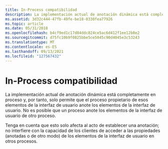 ```yaml
---
title: In-Process compatibilidad
description: La implementación actual de anotación dinámica está completamente en proceso y, por tanto, solo permite que el proceso propietario de esos elementos de la interfaz de usuario anote los elementos de la interfaz de usuario.
ms.assetid: 3d32c444-47fb-49fe-be18-0330fea77926
ms.topic: article
ms.date: 05/31/2018
ms.openlocfilehash: b4cf9ed1c17d84ddc824ce5ac6d412f1ee12b8e2
ms.sourcegitcommit: d75fc10b9f0825bbe5ce5045c90d4045e3c53243
ms.translationtype: MT
ms.contentlocale: es-ES
ms.lasthandoff: 09/13/2021
ms.locfileid: "127567432"
---
```

# <a name="in-process-support"></a>In-Process compatibilidad

La implementación actual de anotación dinámica está completamente en proceso y, por tanto, solo permite que el proceso propietario de esos elementos de la interfaz de usuario anote los elementos de la interfaz de usuario. No es posible que un proceso anote los elementos de la interfaz de usuario de otro proceso.

Tenga en cuenta que esto solo afecta al acto de establecer una anotación; no interfiere con la capacidad de los clientes de acceder a las propiedades (anotadas o de otro modo) de los elementos de la interfaz de usuario en otros procesos.

 

 




